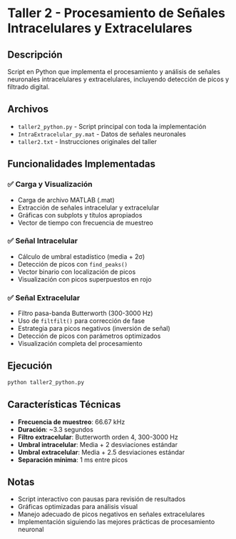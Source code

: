 # Taller 2 - Procesamiento de Señales Intracelulares y Extracelulares

## Descripción
Script en Python que implementa el procesamiento y análisis de señales neuronales intracelulares y extracelulares, incluyendo detección de picos y filtrado digital.

## Archivos
- `taller2_python.py` - Script principal con toda la implementación
- `IntraExtracelular_py.mat` - Datos de señales neuronales
- `taller2.txt` - Instrucciones originales del taller

## Funcionalidades Implementadas

### ✅ Carga y Visualización
- Carga de archivo MATLAB (.mat)
- Extracción de señales intracelular y extracelular
- Gráficas con subplots y títulos apropiados
- Vector de tiempo con frecuencia de muestreo

### ✅ Señal Intracelular
- Cálculo de umbral estadístico (media + 2σ)
- Detección de picos con `find_peaks()`
- Vector binario con localización de picos
- Visualización con picos superpuestos en rojo

### ✅ Señal Extracelular
- Filtro pasa-banda Butterworth (300-3000 Hz)
- Uso de `filtfilt()` para corrección de fase
- Estrategia para picos negativos (inversión de señal)
- Detección de picos con parámetros optimizados
- Visualización completa del procesamiento

## Ejecución
```bash
python taller2_python.py
```

## Características Técnicas
- **Frecuencia de muestreo**: 66.67 kHz
- **Duración**: ~3.3 segundos
- **Filtro extracelular**: Butterworth orden 4, 300-3000 Hz
- **Umbral intracelular**: Media + 2 desviaciones estándar
- **Umbral extracelular**: Media + 2.5 desviaciones estándar
- **Separación mínima**: 1 ms entre picos

## Notas
- Script interactivo con pausas para revisión de resultados
- Gráficas optimizadas para análisis visual
- Manejo adecuado de picos negativos en señales extracelulares
- Implementación siguiendo las mejores prácticas de procesamiento neuronal